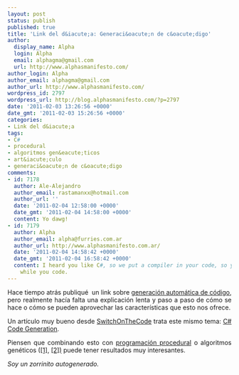 ```yaml
---
layout: post
status: publish
published: true
title: 'Link del d&iacute;a: Generaci&oacute;n de c&oacute;digo'
author:
  display_name: Alpha
  login: Alpha
  email: alphagma@gmail.com
  url: http://www.alphasmanifesto.com/
author_login: Alpha
author_email: alphagma@gmail.com
author_url: http://www.alphasmanifesto.com/
wordpress_id: 2797
wordpress_url: http://blog.alphasmanifesto.com/?p=2797
date: '2011-02-03 13:26:56 +0000'
date_gmt: '2011-02-03 15:26:56 +0000'
categories:
- Link del d&iacute;a
tags:
- C#
- procedural
- algoritmos gen&eacute;ticos
- art&iacute;culo
- generaci&oacute;n de c&oacute;digo
comments:
- id: 7178
  author: Ale-Alejandro
  author_email: rastamanxx@hotmail.com
  author_url: ''
  date: '2011-02-04 12:58:00 +0000'
  date_gmt: '2011-02-04 14:58:00 +0000'
  content: Yo dawg!
- id: 7179
  author: Alpha
  author_email: alpha@furries.com.ar
  author_url: http://www.alphasmanifesto.com.ar/
  date: '2011-02-04 14:58:42 +0000'
  date_gmt: '2011-02-04 16:58:42 +0000'
  content: I heard you like C#, so we put a compiler in your code, so you can code
    while you code.
---
```

<p style="text-align: justify;">Hace tiempo atr&aacute;s publiqu&eacute; &nbsp;un link sobre <a href="https://blog.alphasmanifesto.com/2010/07/28/link-del-dia-usar-codigo-para-interpretar-codigo/">generaci&oacute;n autom&aacute;tica de c&oacute;digo</a>, pero realmente hac&iacute;a falta una explicaci&oacute;n lenta y paso a paso de c&oacute;mo se hace o c&oacute;mo se pueden aprovechar las caracter&iacute;sticas que esto nos ofrece.</p>
<p style="text-align: justify;">Un art&iacute;culo muy bueno desde <a href="http://www.switchonthecode.com/">SwitchOnTheCode</a> trata este mismo tema: <a href="http://www.switchonthecode.com/tutorials/csharp-code-generation">C# Code Generation</a>.</p>
<p style="text-align: justify;">Piensen que combinando esto con <a href="https://blog.alphasmanifesto.com/2010/09/10/link-of-the-day-procedurally-speaking/">programaci&oacute;n procedural</a> o algoritmos gen&eacute;ticos (<a href="https://blog.alphasmanifesto.com/2009/06/17/link-del-dia-genetic-algorithms/">[1]</a>, <a href="https://blog.alphasmanifesto.com/2007/11/07/link-del-dia-introduction-to-genetic-algorithms/">[2])</a> puede tener resultados muy interesantes.</p>
<p style="text-align: justify;"><em>Soy un zorrinito autogenerado.</em></p>
